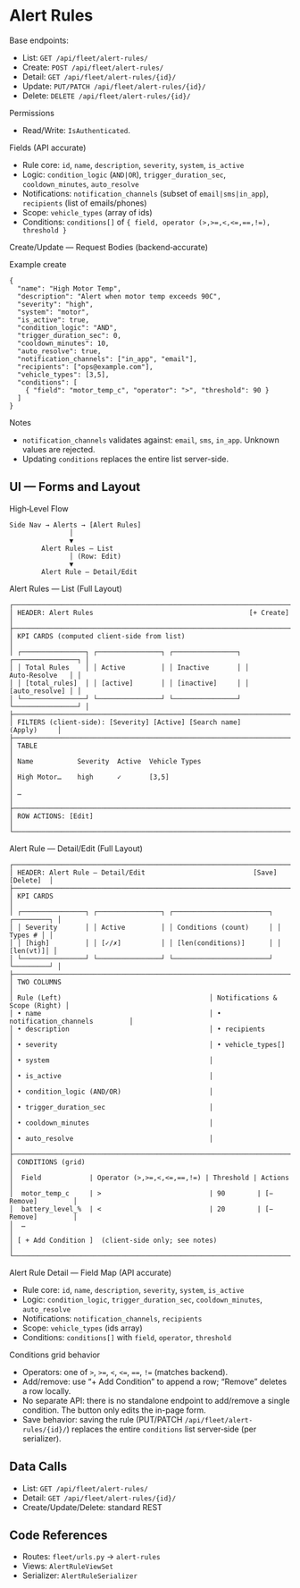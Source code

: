 # Alert Rules

Base endpoints:
- List: `GET /api/fleet/alert-rules/`
- Create: `POST /api/fleet/alert-rules/`
- Detail: `GET /api/fleet/alert-rules/{id}/`
- Update: `PUT/PATCH /api/fleet/alert-rules/{id}/`
- Delete: `DELETE /api/fleet/alert-rules/{id}/`

Permissions
- Read/Write: `IsAuthenticated`.

Fields (API accurate)
- Rule core: `id`, `name`, `description`, `severity`, `system`, `is_active`
- Logic: `condition_logic` (`AND|OR`), `trigger_duration_sec`, `cooldown_minutes`, `auto_resolve`
- Notifications: `notification_channels` (subset of `email|sms|in_app`), `recipients` (list of emails/phones)
- Scope: `vehicle_types` (array of ids)
- Conditions: `conditions[]` of `{ field, operator (>,>=,<,<=,==,!=), threshold }`

Create/Update — Request Bodies (backend‑accurate)

Example create

```
{
  "name": "High Motor Temp",
  "description": "Alert when motor temp exceeds 90C",
  "severity": "high",
  "system": "motor",
  "is_active": true,
  "condition_logic": "AND",
  "trigger_duration_sec": 0,
  "cooldown_minutes": 10,
  "auto_resolve": true,
  "notification_channels": ["in_app", "email"],
  "recipients": ["ops@example.com"],
  "vehicle_types": [3,5],
  "conditions": [
    { "field": "motor_temp_c", "operator": ">", "threshold": 90 }
  ]
}
```

Notes
- `notification_channels` validates against: `email`, `sms`, `in_app`. Unknown values are rejected.
- Updating `conditions` replaces the entire list server-side.

## UI — Forms and Layout

High‑Level Flow

```
Side Nav → Alerts → [Alert Rules]
               │
               ▼
        Alert Rules — List
               │ (Row: Edit)
               ▼
        Alert Rule — Detail/Edit
```

Alert Rules — List (Full Layout)

```
┌─────────────────────────────────────────────────────────────────────────────┐
│ HEADER: Alert Rules                                       [+ Create]        │
├─────────────────────────────────────────────────────────────────────────────┤
│ KPI CARDS (computed client-side from list)                                   │
│ ┌────────────────┐ ┌────────────────┐ ┌────────────────┐ ┌────────────────┐ │
│ │ Total Rules    │ │ Active         │ │ Inactive       │ │ Auto‑Resolve   │ │
│ │ [total_rules]  │ │ [active]       │ │ [inactive]     │ │ [auto_resolve] │ │
│ └────────────────┘ └────────────────┘ └────────────────┘ └────────────────┘ │
├─────────────────────────────────────────────────────────────────────────────┤
│ FILTERS (client-side): [Severity] [Active] [Search name]        (Apply)     │
├─────────────────────────────────────────────────────────────────────────────┤
│ TABLE                                                                       │
│ Name           Severity  Active  Vehicle Types                                │
│ High Motor…    high      ✓       [3,5]                                        │
│ …                                                                            │
├─────────────────────────────────────────────────────────────────────────────┤
│ ROW ACTIONS: [Edit]                                                          │
└─────────────────────────────────────────────────────────────────────────────┘
```

Alert Rule — Detail/Edit (Full Layout)

```
┌─────────────────────────────────────────────────────────────────────────────┐
│ HEADER: Alert Rule — Detail/Edit                           [Save] [Delete]  │
├─────────────────────────────────────────────────────────────────────────────┤
│ KPI CARDS                                                                    │
│ ┌────────────────┐ ┌────────────────┐ ┌────────────────────────┐ ┌─────────┐ │
│ │ Severity       │ │ Active         │ │ Conditions (count)     │ │ Types # │ │
│ │ [high]         │ │ [✓/✗]          │ │ [len(conditions)]      │ │ [len(vt)]│ │
│ └────────────────┘ └────────────────┘ └────────────────────────┘ └─────────┘ │
├─────────────────────────────────────────────────────────────────────────────┤
│ TWO COLUMNS                                                                  │
│ Rule (Left)                                     │ Notifications & Scope (Right) │
│ • name                                          │ • notification_channels         │
│ • description                                   │ • recipients                    │
│ • severity                                      │ • vehicle_types[]               │
│ • system                                        │                                  │
│ • is_active                                     │                                  │
│ • condition_logic (AND/OR)                      │                                  │
│ • trigger_duration_sec                          │                                  │
│ • cooldown_minutes                              │                                  │
│ • auto_resolve                                  │                                  │
├─────────────────────────────────────────────────────────────────────────────┤
│ CONDITIONS (grid)                                                               │
│  Field            | Operator (>,>=,<,<=,==,!=) | Threshold | Actions             │
│  motor_temp_c     | >                           | 90        | [− Remove]         │
│  battery_level_%  | <                           | 20        | [− Remove]         │
│  …                                                                            │
│ [ + Add Condition ]  (client-side only; see notes)                             │
└─────────────────────────────────────────────────────────────────────────────┘
```

Alert Rule Detail — Field Map (API accurate)

- Rule core: `id`, `name`, `description`, `severity`, `system`, `is_active`
- Logic: `condition_logic`, `trigger_duration_sec`, `cooldown_minutes`, `auto_resolve`
- Notifications: `notification_channels`, `recipients`
- Scope: `vehicle_types` (ids array)
- Conditions: `conditions[]` with `field`, `operator`, `threshold`

Conditions grid behavior
- Operators: one of `>`, `>=`, `<`, `<=`, `==`, `!=` (matches backend).
- Add/remove: use “+ Add Condition” to append a row; “Remove” deletes a row locally.
- No separate API: there is no standalone endpoint to add/remove a single condition. The button only edits the in-page form.
- Save behavior: saving the rule (PUT/PATCH `/api/fleet/alert-rules/{id}/`) replaces the entire `conditions` list server‑side (per serializer).

## Data Calls

- List: `GET /api/fleet/alert-rules/`
- Detail: `GET /api/fleet/alert-rules/{id}/`
- Create/Update/Delete: standard REST

## Code References

- Routes: `fleet/urls.py` → `alert-rules`
- Views: `AlertRuleViewSet`
- Serializer: `AlertRuleSerializer`
